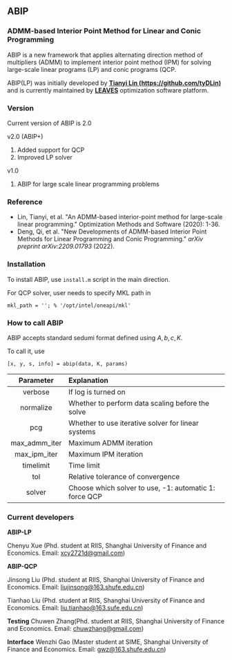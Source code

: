 ## ABIP
### ADMM-based Interior Point Method for Linear and Conic Programming

ABIP is a new framework that applies alternating direction method of multipliers (ADMM) to implement interior point method (IPM) for solving large-scale linear programs (LP) and conic programs (QCP.

ABIP(LP) was initially developed by **[Tianyi Lin (https://github.com/tyDLin)](https://github.com/tyDLin)** and is currently maintained by **[LEAVES](https://leaves.shufe.edu.cn)**  optimization software platform. 

### Version
Current version of ABIP is 2.0

v2.0 (ABIP+)

1. Added support for QCP
2. Improved LP solver

v1.0

1. ABIP for large scale linear programming problems

### Reference

- Lin, Tianyi, et al. "An ADMM-based interior-point method for large-scale linear programming." Optimization Methods and Software (2020): 1-36.
- Deng, Qi, et al. "New Developments of ADMM-based Interior Point Methods for Linear Programming and Conic Programming." *arXiv preprint arXiv:2209.01793* (2022).

### Installation

To install ABIP, use `install.m` script in the main direction.

For QCP solver,  user needs to specify MKL path in 

```
mkl_path = ''; % '/opt/intel/oneapi/mkl'
```

### How to call ABIP

ABIP accepts standard sedumi format defined using $A, b, c, K$.

To call it, use

```
[x, y, s, info] = abip(data, K, params)
```

|   Parameter   | Explanation                                            |
| :-----------: | :----------------------------------------------------- |
|    verbose    | If log is turned on                                    |
|   normalize   | Whether to perform data scaling before the solve       |
|      pcg      | Whether to use iterative solver for linear systems     |
| max_admm_iter | Maximum ADMM iteration                                 |
| max_ipm_iter  | Maximum IPM iteration                                  |
|   timelimit   | Time limit                                             |
|      tol      | Relative tolerance of convergence                      |
|    solver     | Choose which solver to use, -1: automatic 1: force QCP |

### Current developers

**ABIP-LP**

Chenyu Xue (Phd. student at RIIS, Shanghai University of Finance and Economics. Email: xcy2721d@gmail.com)

**ABIP-QCP**

Jinsong Liu (Phd. student at RIIS, Shanghai University of Finance and Economics. Email: liujinsong@163.shufe.edu.cn)

Tianhao Liu (Phd. student at RIIS, Shanghai University of Finance and Economics. Email: liu.tianhao@163.sufe.edu.cn)

**Testing**
Chuwen Zhang(Phd. student at RIIS, Shanghai University of Finance and Economics. Email: chuwzhang@gmail.com)

**Interface**
Wenzhi Gao (Master student at SIME, Shanghai University of Finance and Economics. Email: gwz@163.shufe.edu.cn)

